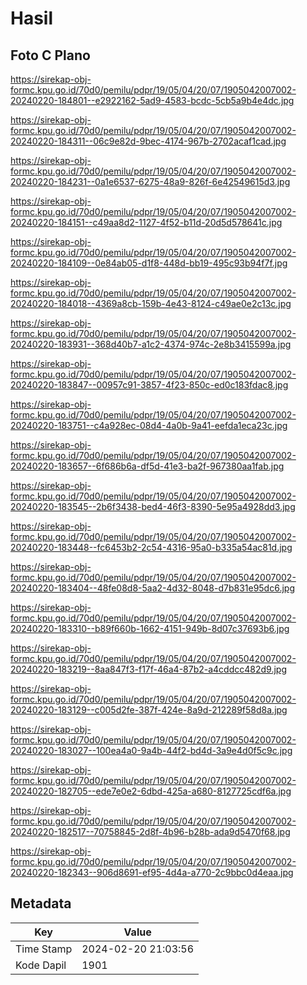 # Hasil

## Foto C Plano

https://sirekap-obj-formc.kpu.go.id/70d0/pemilu/pdpr/19/05/04/20/07/1905042007002-20240220-184801--e2922162-5ad9-4583-bcdc-5cb5a9b4e4dc.jpg

https://sirekap-obj-formc.kpu.go.id/70d0/pemilu/pdpr/19/05/04/20/07/1905042007002-20240220-184311--06c9e82d-9bec-4174-967b-2702acaf1cad.jpg

https://sirekap-obj-formc.kpu.go.id/70d0/pemilu/pdpr/19/05/04/20/07/1905042007002-20240220-184231--0a1e6537-6275-48a9-826f-6e42549615d3.jpg

https://sirekap-obj-formc.kpu.go.id/70d0/pemilu/pdpr/19/05/04/20/07/1905042007002-20240220-184151--c49aa8d2-1127-4f52-b11d-20d5d578641c.jpg

https://sirekap-obj-formc.kpu.go.id/70d0/pemilu/pdpr/19/05/04/20/07/1905042007002-20240220-184109--0e84ab05-d1f8-448d-bb19-495c93b94f7f.jpg

https://sirekap-obj-formc.kpu.go.id/70d0/pemilu/pdpr/19/05/04/20/07/1905042007002-20240220-184018--4369a8cb-159b-4e43-8124-c49ae0e2c13c.jpg

https://sirekap-obj-formc.kpu.go.id/70d0/pemilu/pdpr/19/05/04/20/07/1905042007002-20240220-183931--368d40b7-a1c2-4374-974c-2e8b3415599a.jpg

https://sirekap-obj-formc.kpu.go.id/70d0/pemilu/pdpr/19/05/04/20/07/1905042007002-20240220-183847--00957c91-3857-4f23-850c-ed0c183fdac8.jpg

https://sirekap-obj-formc.kpu.go.id/70d0/pemilu/pdpr/19/05/04/20/07/1905042007002-20240220-183751--c4a928ec-08d4-4a0b-9a41-eefda1eca23c.jpg

https://sirekap-obj-formc.kpu.go.id/70d0/pemilu/pdpr/19/05/04/20/07/1905042007002-20240220-183657--6f686b6a-df5d-41e3-ba2f-967380aa1fab.jpg

https://sirekap-obj-formc.kpu.go.id/70d0/pemilu/pdpr/19/05/04/20/07/1905042007002-20240220-183545--2b6f3438-bed4-46f3-8390-5e95a4928dd3.jpg

https://sirekap-obj-formc.kpu.go.id/70d0/pemilu/pdpr/19/05/04/20/07/1905042007002-20240220-183448--fc6453b2-2c54-4316-95a0-b335a54ac81d.jpg

https://sirekap-obj-formc.kpu.go.id/70d0/pemilu/pdpr/19/05/04/20/07/1905042007002-20240220-183404--48fe08d8-5aa2-4d32-8048-d7b831e95dc6.jpg

https://sirekap-obj-formc.kpu.go.id/70d0/pemilu/pdpr/19/05/04/20/07/1905042007002-20240220-183310--b89f660b-1662-4151-949b-8d07c37693b6.jpg

https://sirekap-obj-formc.kpu.go.id/70d0/pemilu/pdpr/19/05/04/20/07/1905042007002-20240220-183219--8aa847f3-f17f-46a4-87b2-a4cddcc482d9.jpg

https://sirekap-obj-formc.kpu.go.id/70d0/pemilu/pdpr/19/05/04/20/07/1905042007002-20240220-183129--c005d2fe-387f-424e-8a9d-212289f58d8a.jpg

https://sirekap-obj-formc.kpu.go.id/70d0/pemilu/pdpr/19/05/04/20/07/1905042007002-20240220-183027--100ea4a0-9a4b-44f2-bd4d-3a9e4d0f5c9c.jpg

https://sirekap-obj-formc.kpu.go.id/70d0/pemilu/pdpr/19/05/04/20/07/1905042007002-20240220-182705--ede7e0e2-6dbd-425a-a680-8127725cdf6a.jpg

https://sirekap-obj-formc.kpu.go.id/70d0/pemilu/pdpr/19/05/04/20/07/1905042007002-20240220-182517--70758845-2d8f-4b96-b28b-ada9d5470f68.jpg

https://sirekap-obj-formc.kpu.go.id/70d0/pemilu/pdpr/19/05/04/20/07/1905042007002-20240220-182343--906d8691-ef95-4d4a-a770-2c9bbc0d4eaa.jpg


## Metadata

| Key        | Value               |
| ---------- | ------------------- |
| Time Stamp | 2024-02-20 21:03:56 |
| Kode Dapil | 1901                |



